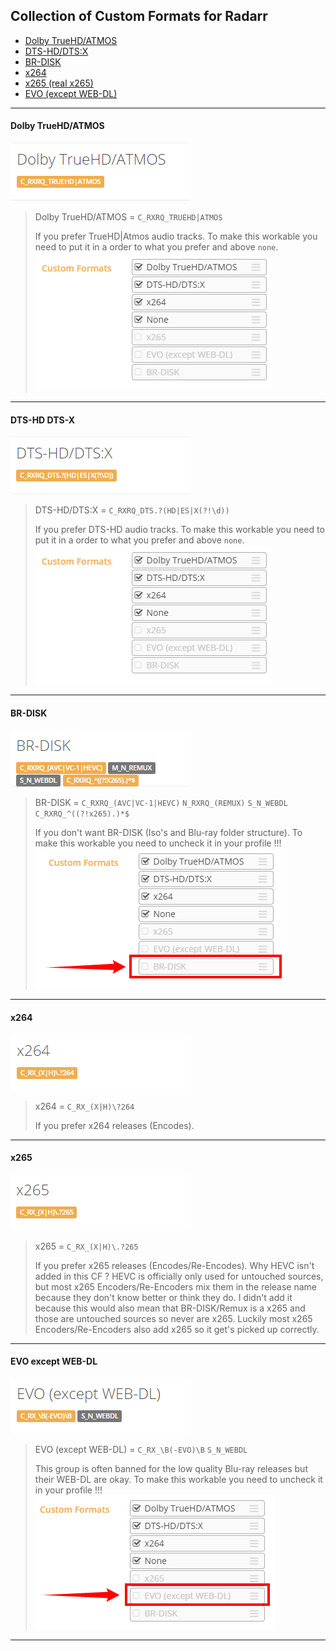 ## Collection of Custom Formats for Radarr


- [Dolby TrueHD/ATMOS](#dolby-truehd/atmos)
- [DTS-HD/DTS:X](#dts-hd-dts-x)
- [BR-DISK](#br-disk)
- [x264](#x264)
- [x265 (real x265)](#x265)
- [EVO (except WEB-DL)](#evo-except-web-dl)

------
#### Dolby TrueHD/ATMOS

![](images/image-20200307121755593.png)

> Dolby TrueHD/ATMOS = `C_RXRQ_TRUEHD|ATMOS`
>
> If you prefer TrueHD|Atmos audio tracks.
> To make this workable you need to put it in a order to what you prefer and above `none`.
> ![](images/image-20200307123344848.png)
------
#### DTS-HD DTS-X

![](images/image-20200307121910786.png)

> DTS-HD/DTS:X = `C_RXRQ_DTS.?(HD|ES|X(?!\d))`
>
> If you prefer DTS-HD audio tracks.
> To make this workable you need to put it in a order to what you prefer and above `none`.
> ![](images/image-20200307123344848.png)
------
#### BR-DISK

![](images/image-20200307121221123.png)

> BR-DISK = `C_RXRQ_(AVC|VC-1|HEVC)` `N_RXRQ_(REMUX)` `S_N_WEBDL` `C_RXRQ_^((?!x265).)*$`
>
> If you don't want BR-DISK (Iso's and Blu-ray folder structure).
> To make this workable you need to uncheck it in your profile !!!
> ![](images/image-20200307123131923.png)
------
#### x264

![](images/image-20200307121316716.png)

> x264 = `C_RX_(X|H)\?264`
>
> If you prefer x264 releases (Encodes).
------
#### x265
![](images/image-20200307121406542.png)

> x265 = `C_RX_(X|H)\.?265`
>
> If you prefer x265 releases (Encodes/Re-Encodes).
> Why HEVC isn't added in this CF ?
> HEVC is officially only used for untouched sources, but most x265 Encoders/Re-Encoders mix them in the release name because they don't know better or think they do.
> I didn't add it because this would also mean that BR-DISK/Remux is a x265 and those are untouched sources so never are x265.
> Luckily most x265 Encoders/Re-Encoders also add x265 so it get's picked up correctly.
------
#### EVO except WEB-DL

![](images/image-20200307121133057.png)

> EVO (except WEB-DL) = `C_RX_\B(-EVO)\B` `S_N_WEBDL`
>
> This group is often banned for the low quality Blu-ray releases but their WEB-DL are okay.
> To make this workable you need to uncheck it in your profile !!!
> ![](images/image-20200307123503158.png)

------
